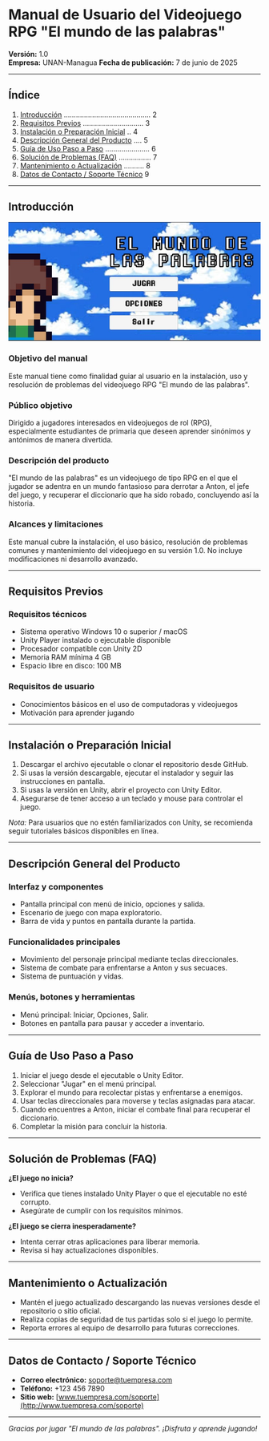 # Manual de Usuario del Videojuego RPG "El mundo de las palabras"

**Versión:** 1.0  
**Empresa:** UNAN-Managua
**Fecha de publicación:** 7 de junio de 2025

---

## Índice

1. [Introducción](#introducción) ........................................... 2  
2. [Requisitos Previos](#requisitos-previos) .............................. 3  
3. [Instalación o Preparación Inicial](#instalación-o-preparación-inicial) .. 4  
4. [Descripción General del Producto](#descripción-general-del-producto) .... 5  
5. [Guía de Uso Paso a Paso](#guía-de-uso-paso-a-paso) ...................... 6  
6. [Solución de Problemas (FAQ)](#solución-de-problemas-faq) ................ 7  
7. [Mantenimiento o Actualización](#mantenimiento-o-actualización) .......... 8  
8. [Datos de Contacto / Soporte Técnico](#datos-de-contacto--soporte-técnico) 9  

---

## Introducción
![Vista previa del juego](https://github.com/MiguelZT18/El_Mundo_De_Las_Palabras/blob/e65827011d5af0b81d00ee673ccc9527220bbf95/Assets/Images/El%20mundo%20de%20las%20palabras.jpeg)  

### Objetivo del manual  
Este manual tiene como finalidad guiar al usuario en la instalación, uso y resolución de problemas del videojuego RPG "El mundo de las palabras".

### Público objetivo  
Dirigido a jugadores interesados en videojuegos de rol (RPG), especialmente estudiantes de primaria que deseen aprender sinónimos y antónimos de manera divertida.

### Descripción del producto  
"El mundo de las palabras" es un videojuego de tipo RPG en el que el jugador se adentra en un mundo fantasioso para derrotar a Anton, el jefe del juego, y recuperar el diccionario que ha sido robado, concluyendo así la historia.

### Alcances y limitaciones  
Este manual cubre la instalación, el uso básico, resolución de problemas comunes y mantenimiento del videojuego en su versión 1.0. No incluye modificaciones ni desarrollo avanzado.

---

## Requisitos Previos

### Requisitos técnicos  
- Sistema operativo Windows 10 o superior / macOS  
- Unity Player instalado o ejecutable disponible  
- Procesador compatible con Unity 2D  
- Memoria RAM mínima 4 GB  
- Espacio libre en disco: 100 MB

### Requisitos de usuario  
- Conocimientos básicos en el uso de computadoras y videojuegos  
- Motivación para aprender jugando

---

## Instalación o Preparación Inicial

1. Descargar el archivo ejecutable o clonar el repositorio desde GitHub.  
2. Si usas la versión descargable, ejecutar el instalador y seguir las instrucciones en pantalla.  
3. Si usas la versión en Unity, abrir el proyecto con Unity Editor.  
4. Asegurarse de tener acceso a un teclado y mouse para controlar el juego.  

*Nota:* Para usuarios que no estén familiarizados con Unity, se recomienda seguir tutoriales básicos disponibles en línea.

---

## Descripción General del Producto

### Interfaz y componentes  
- Pantalla principal con menú de inicio, opciones y salida.  
- Escenario de juego con mapa exploratorio.  
- Barra de vida y puntos en pantalla durante la partida.  

### Funcionalidades principales  
- Movimiento del personaje principal mediante teclas direccionales.  
- Sistema de combate para enfrentarse a Anton y sus secuaces.  
- Sistema de puntuación y vidas.

### Menús, botones y herramientas  
- Menú principal: Iniciar, Opciones, Salir.  
- Botones en pantalla para pausar y acceder a inventario.  

---

## Guía de Uso Paso a Paso

1. Iniciar el juego desde el ejecutable o Unity Editor.  
2. Seleccionar "Jugar" en el menú principal.  
3. Explorar el mundo para recolectar pistas y enfrentarse a enemigos.  
4. Usar teclas direccionales para moverse y teclas asignadas para atacar.  
5. Cuando encuentres a Anton, iniciar el combate final para recuperar el diccionario.  
6. Completar la misión para concluir la historia.


---

## Solución de Problemas (FAQ)

**¿El juego no inicia?**  
- Verifica que tienes instalado Unity Player o que el ejecutable no esté corrupto.  
- Asegúrate de cumplir con los requisitos mínimos.

**¿El juego se cierra inesperadamente?**  
- Intenta cerrar otras aplicaciones para liberar memoria.  
- Revisa si hay actualizaciones disponibles.

---

## Mantenimiento o Actualización

- Mantén el juego actualizado descargando las nuevas versiones desde el repositorio o sitio oficial.  
- Realiza copias de seguridad de tus partidas solo si el juego lo permite.  
- Reporta errores al equipo de desarrollo para futuras correcciones.

---

## Datos de Contacto / Soporte Técnico

- **Correo electrónico:** soporte@tuempresa.com  
- **Teléfono:** +123 456 7890  
- **Sitio web:** [www.tuempresa.com/soporte](http://www.tuempresa.com/soporte)  

---

*Gracias por jugar "El mundo de las palabras". ¡Disfruta y aprende jugando!*

